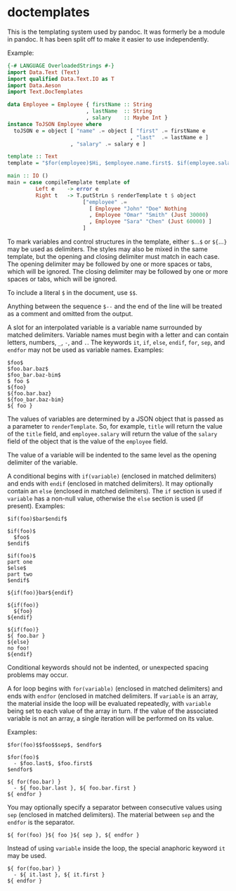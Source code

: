 # doctemplates

This is the templating system used by pandoc.  It was formerly
be a module in pandoc. It has been split off to make it easier
to use independently.

Example:

``` haskell
{-# LANGUAGE OverloadedStrings #-}
import Data.Text (Text)
import qualified Data.Text.IO as T
import Data.Aeson
import Text.DocTemplates

data Employee = Employee { firstName :: String
                         , lastName  :: String
                         , salary    :: Maybe Int }
instance ToJSON Employee where
  toJSON e = object [ "name" .= object [ "first" .= firstName e
                                       , "last"  .= lastName e ]
                    , "salary" .= salary e ]

template :: Text
template = "$for(employee)$Hi, $employee.name.first$. $if(employee.salary)$You make $employee.salary$.$else$No salary data.$endif$$sep$\n$endfor$"

main :: IO ()
main = case compileTemplate template of
         Left e    -> error e
         Right t   -> T.putStrLn $ renderTemplate t $ object
                        ["employee" .=
                          [ Employee "John" "Doe" Nothing
                          , Employee "Omar" "Smith" (Just 30000)
                          , Employee "Sara" "Chen" (Just 60000) ]
                        ]
```

To mark variables and control structures in the template,
either `$`...`$` or `${`...`}` may be used as delimiters.
The styles may also be mixed in the same template, but the
opening and closing delimiter must match in each case.  The
opening delimiter may be followed by one or more spaces
or tabs, which will be ignored. The closing delimiter may
be followed by one or more spaces or tabs, which will be
ignored.

To include a literal `$` in the document, use `$$`.

Anything between the sequence `$--` and the end of the
line will be treated as a comment and omitted from the output.

A slot for an interpolated variable is a variable name surrounded
by matched delimiters.  Variable names must begin with a letter
and can contain letters, numbers, `_`, `-`, and `.`.  The
keywords `it`, `if`, `else`, `endif`, `for`, `sep`, and `endfor` may
not be used as variable names. Examples:

```
$foo$
$foo.bar.baz$
$foo_bar.baz-bim$
$ foo $
${foo}
${foo.bar.baz}
${foo_bar.baz-bim}
${ foo }
```

The values of variables are determined by a JSON object that is
passed as a parameter to `renderTemplate`.  So, for example,
`title` will return the value of the `title` field, and
`employee.salary` will return the value of the `salary` field
of the object that is the value of the `employee` field.

The value of a variable will be indented to the same level as the
opening delimiter of the variable.

A conditional begins with `if(variable)` (enclosed in
matched delimiters) and ends with `endif` (enclosed in matched
delimiters).  It may optionally contain an `else` (enclosed in
matched delimiters).  The `if` section is used if
`variable` has a non-null value, otherwise the `else`
section is used (if present).  Examples:

```
$if(foo)$bar$endif$

$if(foo)$
  $foo$
$endif$

$if(foo)$
part one
$else$
part two
$endif$

${if(foo)}bar${endif}

${if(foo)}
  ${foo}
${endif}

${if(foo)}
${ foo.bar }
${else}
no foo!
${endif}
```

Conditional keywords should not be indented, or unexpected spacing
problems may occur.

A for loop begins with `for(variable)` (enclosed in
matched delimiters) and ends with `endfor` (enclosed in matched
delimiters.  If `variable` is an array, the material inside
the loop will be evaluated repeatedly, with `variable` being set
to each value of the array in turn.  If the value of the
associated variable is not an array, a single iteration will be
performed on its value.

Examples:

```
$for(foo)$$foo$$sep$, $endfor$

$for(foo)$
  - $foo.last$, $foo.first$
$endfor$

${ for(foo.bar) }
  - ${ foo.bar.last }, ${ foo.bar.first }
${ endfor }
```

You may optionally specify a separator between consecutive
values using `sep` (enclosed in matched delimiters).  The
material between `sep` and the `endfor` is the separator.

```
${ for(foo) }${ foo }${ sep }, ${ endfor }
```

Instead of using `variable` inside the loop, the special
anaphoric keyword `it` may be used.

```
${ for(foo.bar) }
  - ${ it.last }, ${ it.first }
${ endfor }
```

